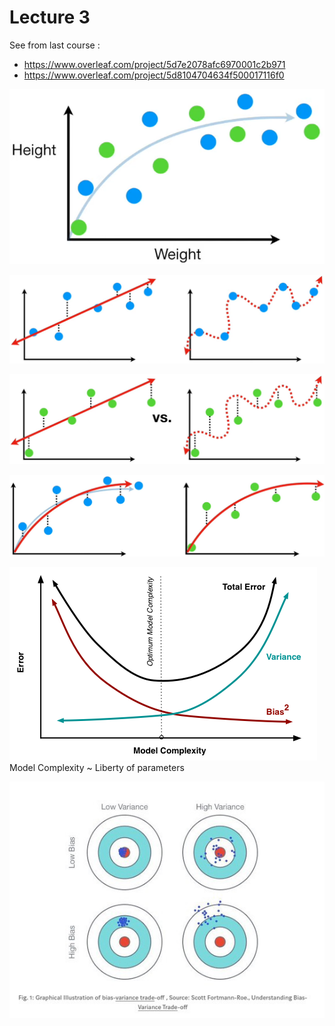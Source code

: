 # Lecture 3 

See from last course :  
* https://www.overleaf.com/project/5d7e2078afc6970001c2b971
* https://www.overleaf.com/project/5d8104704634f500017116f0

![](rats_dataset.png)  
  
  
  
  
  
![](rats_train.png)  
  
  
  
  
  
  
  
![](rats_test.png)  
  
  
  
  
  
  
  
![](rats_best_model.png)  
  
  
  
  
  
  
  
![](bias_variance_opti.png) Model Complexity ~ Liberty of parameters
  
  
  
  
  
  
  
  
  
![](bias_variance_targets.jpeg)  








